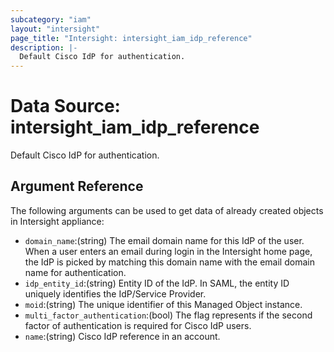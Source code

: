 ```yaml
---
subcategory: "iam"
layout: "intersight"
page_title: "Intersight: intersight_iam_idp_reference"
description: |-
  Default Cisco IdP for authentication.
---
```


# Data Source: intersight_iam_idp_reference
Default Cisco IdP for authentication.
## Argument Reference
The following arguments can be used to get data of already created objects in Intersight appliance:
* `domain_name`:(string) The email domain name for this IdP of the user. When a user enters an email during login in the Intersight home page, the IdP is picked by matching this domain name with the email domain name for authentication. 
* `idp_entity_id`:(string) Entity ID of the IdP. In SAML, the entity ID uniquely identifies the IdP/Service Provider. 
* `moid`:(string) The unique identifier of this Managed Object instance. 
* `multi_factor_authentication`:(bool) The flag represents if the second factor of authentication is required for Cisco IdP users. 
* `name`:(string) Cisco IdP reference in an account. 
